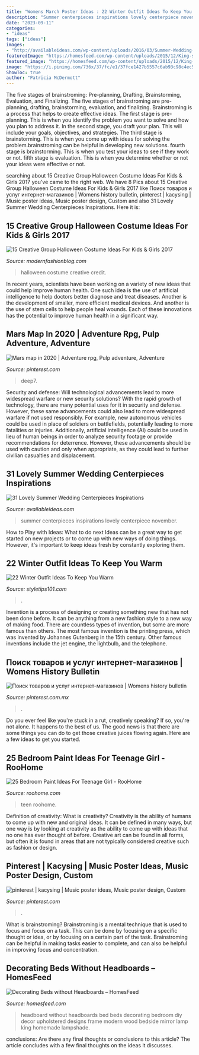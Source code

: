```yaml
---
title: "Womens March Poster Ideas : 22 Winter Outfit Ideas To Keep You Warm"
description: "Summer centerpieces inspirations lovely centerpiece november"
date: "2023-09-11"
categories:
- "ideas"
tags: ["ideas"]
images:
- "http://availableideas.com/wp-content/uploads/2016/03/Summer-Wedding-Centerpiece-Ideas-22.jpg"
featuredImage: "https://homesfeed.com/wp-content/uploads/2015/12/King-sized-bed-design-without-headboard-small-bedroom-vanity-with-white-framed-mirror-black-finished-wood-bedside-table-with-modern-table-lamp-with-white-lampshade-and-metal-lamp-base.jpg"
featured_image: "https://homesfeed.com/wp-content/uploads/2015/12/King-sized-bed-design-without-headboard-small-bedroom-vanity-with-white-framed-mirror-black-finished-wood-bedside-table-with-modern-table-lamp-with-white-lampshade-and-metal-lamp-base.jpg"
image: "https://i.pinimg.com/736x/37/fc/e1/37fce1427b5557c6ab93c98c4ec5d82f.jpg"
ShowToc: true
author: "Patricia McDermott"
---
```



The five stages of brainstroming: Pre-planning, Drafting, Brainstorming, Evaluation, and Finalizing.
The five stages of brainstroming are pre-planning, drafting, brainstorming, evaluation, and finalizing. Brainstroming is a process that helps to create effective ideas. The first stage is pre-planning. This is when you identify the problem you want to solve and how you plan to address it. In the second stage, you draft your plan. This will include your goals, objectives, and strategies. The third stage is brainstorming. This is when you come up with ideas for solving the problem.brainstroming can be helpful in developing new solutions. fourth stage is brainstorming. This is when you test your ideas to see if they work or not. fifth stage is evaluation. This is when you determine whether or not your ideas were effective or not.

	

		
searching about 15 Creative Group Halloween Costume Ideas For Kids &amp; Girls 2017 you've came to the right web. We have 8 Pics about 15 Creative Group Halloween Costume Ideas For Kids &amp; Girls 2017 like Поиск товаров и услуг интернет-магазинов | Womens history bulletin, pinterest | kacysing | Music poster ideas, Music poster design, Custom and also 31 Lovely Summer Wedding Centerpieces Inspirations. Here it is:
		
    
## 15 Creative Group Halloween Costume Ideas For Kids &amp; Girls 2017

<img loading=lazy src="http://modernfashionblog.com/wp-content/uploads/2017/08/15-Creative-Group-Halloween-Costume-Ideas-For-Kids-Girls-2017-2.jpg" onerror="this.onerror=null;this.src='https://tse2.mm.bing.net/th?id=OIP.VNjKPMB70gFFtks6NUs-EwAAAA&amp;pid=15.1';" alt="15 Creative Group Halloween Costume Ideas For Kids &amp; Girls 2017">

_Source: modernfashionblog.com_

>halloween costume creative credit. 

	

In recent years, scientists have been working on a variety of new ideas that could help improve human health. One such idea is the use of artificial intelligence to help doctors better diagnose and treat diseases. Another is the development of smaller, more efficient medical devices. And another is the use of stem cells to help people heal wounds. Each of these innovations has the potential to improve human health in a significant way.

    
## Mars Map In 2020 | Adventure Rpg, Pulp Adventure, Adventure

<img loading=lazy src="https://i.pinimg.com/736x/99/c4/22/99c422d71682ba6bc8e27094ba138135.jpg" onerror="this.onerror=null;this.src='https://tse2.mm.bing.net/th?id=OIP.oI_MIh_y4iZDdX-gehV6VQHaE8&amp;pid=15.1';" alt="Mars map in 2020 | Adventure rpg, Pulp adventure, Adventure">

_Source: pinterest.com_

>deep7. 

	

Security and defense: Will technological advancements lead to more widespread warfare or new security solutions?
With the rapid growth of technology, there are many potential uses for it in security and defense. However, these same advancements could also lead to more widespread warfare if not used responsibly. For example, new autonomous vehicles could be used in place of soldiers on battlefields, potentially leading to more fatalities or injuries. Additionally, artificial intelligence (AI) could be used in lieu of human beings in order to analyze security footage or provide recommendations for deterrence. However, these advancements should be used with caution and only when appropriate, as they could lead to further civilian casualties and displacement.

    
## 31 Lovely Summer Wedding Centerpieces Inspirations

<img loading=lazy src="http://availableideas.com/wp-content/uploads/2016/03/Summer-Wedding-Centerpiece-Ideas-22.jpg" onerror="this.onerror=null;this.src='https://tse1.mm.bing.net/th?id=OIP.jEqcv08Z_piva2eK5bolBgHaLH&amp;pid=15.1';" alt="31 Lovely Summer Wedding Centerpieces Inspirations">

_Source: availableideas.com_

>summer centerpieces inspirations lovely centerpiece november. 

	

How to Play with Ideas: What to do next
Ideas can be a great way to get started on new projects or to come up with new ways of doing things. However, it's important to keep ideas fresh by constantly exploring them.

    
## 22 Winter Outfit Ideas To Keep You Warm

<img loading=lazy src="https://styletips101.com/wp-content/uploads/2017/02/white-and-blue-outfit.jpg" onerror="this.onerror=null;this.src='https://tse4.mm.bing.net/th?id=OIP.fzxwDDD63vwfCHcbXDGJnAHaPf&amp;pid=15.1';" alt="22 Winter Outfit Ideas To Keep You Warm">

_Source: styletips101.com_

>. 

	

Invention is a process of designing or creating something new that has not been done before. It can be anything from a new fashion style to a new way of making food. There are countless types of invention, but some are more famous than others. The most famous invention is the printing press, which was invented by Johannes Gutenberg in the 15th century. Other famous inventions include the jet engine, the lightbulb, and the telephone.

    
## Поиск товаров и услуг интернет-магазинов | Womens History Bulletin

<img loading=lazy src="https://i.pinimg.com/736x/5d/eb/9c/5deb9c68a73acda3f8c2c854bd39b2c4.jpg" onerror="this.onerror=null;this.src='https://tse4.mm.bing.net/th?id=OIP.9-m_vb3QtYJSUmdYFarizAHaJ3&amp;pid=15.1';" alt="Поиск товаров и услуг интернет-магазинов | Womens history bulletin">

_Source: pinterest.com.mx_

>. 

	

Do you ever feel like you're stuck in a rut, creatively speaking? If so, you're not alone. It happens to the best of us. The good news is that there are some things you can do to get those creative juices flowing again. Here are a few ideas to get you started.

    
## 25 Bedroom Paint Ideas For Teenage Girl - RooHome

<img loading=lazy src="https://roohome.com/wp-content/uploads/2016/04/4-teen-girls-bedroom-29.jpeg" onerror="this.onerror=null;this.src='https://tse2.mm.bing.net/th?id=OIP.FhDscfndJje4_1_yIkgumQHaHa&amp;pid=15.1';" alt="25 Bedroom Paint Ideas For Teenage Girl - RooHome">

_Source: roohome.com_

>teen roohome. 

	

Definition of creativity: What is creativity?
Creativity is the ability of humans to come up with new and original ideas. It can be defined in many ways, but one way is by looking at creativity as the ability to come up with ideas that no one has ever thought of before. Creative art can be found in all forms, but often it is found in areas that are not typically considered creative such as fashion or design.

    
## Pinterest | Kacysing | Music Poster Ideas, Music Poster Design, Custom

<img loading=lazy src="https://i.pinimg.com/736x/37/fc/e1/37fce1427b5557c6ab93c98c4ec5d82f.jpg" onerror="this.onerror=null;this.src='https://tse3.mm.bing.net/th?id=OIP.2tzc5SyBwp_02XiPZZPVZQHaKe&amp;pid=15.1';" alt="pinterest | kacysing | Music poster ideas, Music poster design, Custom">

_Source: pinterest.com_

>. 

	

What is brainstroming? Brainstroming is a mental technique that is used to focus and focus on a task. This can be done by focusing on a specific thought or idea, or by focusing on a certain part of the task. Brainstroming can be helpful in making tasks easier to complete, and can also be helpful in improving focus and concentration.

    
## Decorating Beds Without Headboards – HomesFeed

<img loading=lazy src="https://homesfeed.com/wp-content/uploads/2015/12/King-sized-bed-design-without-headboard-small-bedroom-vanity-with-white-framed-mirror-black-finished-wood-bedside-table-with-modern-table-lamp-with-white-lampshade-and-metal-lamp-base.jpg" onerror="this.onerror=null;this.src='https://tse2.mm.bing.net/th?id=OIP.zZm-3kkXRKiAhGoJngEMkgHaFj&amp;pid=15.1';" alt="Decorating Beds without Headboards – HomesFeed">

_Source: homesfeed.com_

>headboard without headboards bed beds decorating bedroom diy decor upholstered designs frame modern wood bedside mirror lamp king homemade lampshade. 

	

conclusions: Are there any final thoughts or conclusions to this article?
The article concludes with a few final thoughts on the ideas it discusses.

